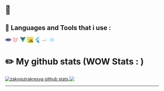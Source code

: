 #  👋

## 🔧 Languages and Tools that i use :

<code><img height="20" src="https://raw.githubusercontent.com/github/explore/80688e429a7d4ef2fca1e82350fe8e3517d3494d/topics/php/php.png"></code>
<code><img height="20" src="https://raw.githubusercontent.com/github/explore/80688e429a7d4ef2fca1e82350fe8e3517d3494d/topics/laravel/laravel.png"></code>
<code><img height="20" src="https://raw.githubusercontent.com/github/explore/80688e429a7d4ef2fca1e82350fe8e3517d3494d/topics/vue/vue.png"></code>
<code><img height="20" src="https://raw.githubusercontent.com/github/explore/5c058a388828bb5fde0bcafd4bc867b5bb3f26f3/topics/javascript/javascript.png"></code> 
<code><img height="20" src="https://raw.githubusercontent.com/github/explore/80688e429a7d4ef2fca1e82350fe8e3517d3494d/topics/flutter/flutter.png"></code> 
<code><img height="20" src="https://raw.githubusercontent.com/github/explore/80688e429a7d4ef2fca1e82350fe8e3517d3494d/topics/mysql/mysql.png"></code> 
<code><img height="20" src="https://raw.githubusercontent.com/github/explore/80688e429a7d4ef2fca1e82350fe8e3517d3494d/topics/react/react.png"></code>

<!-- - 🔭 I’m currently working on Laravel & React Native
- 🌱 I’m currently learning Laravel & React Native
 -->
# ✏️ My github stats (WOW Stats : ) 
<div style="width:100%; ">
<a href="https://github-readme-stats.vercel.app/api?username=zakyputrakresya&show_icons=true&include_all_commits=true&theme=dracula">
  <img align="center" height="200" src="https://github-readme-stats.vercel.app/api?username=zakyputrakresya&show_icons=true&include_all_commits=true&theme=dark" alt="zakyputrakresya github stats" />
</a>
<a href="https://github-readme-stats.vercel.app/api/top-langs/?username=aryahdyt&theme=dark">
  <img align="center" height="200" src="https://github-readme-stats.vercel.app/api/top-langs/?username=zakyputrakresya&theme=dark" />
</a>
</div>
<hr/>
